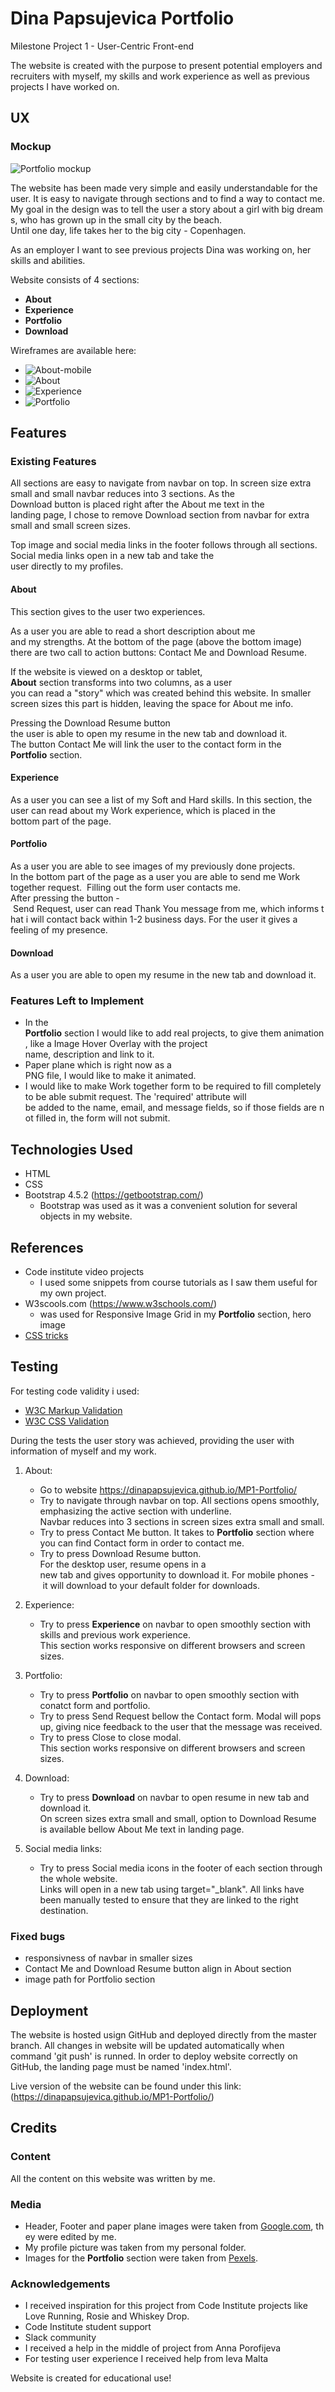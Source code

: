 # Dina Papsujevica Portfolio

Milestone Project 1 - User-Centric Front-end

The website is created with the purpose to present potential employers and recruiters with myself, my skills and work experience as well as previous projects I have worked on.


## UX

### Mockup

![Portfolio mockup](assets/images/mockup.png)

The website has been made very simple and easily understandable for the user. It is easy to navigate through sections and to find a way to contact me.
My goal in the design was to tell the user a story about a girl with big dreams, who has grown up in the small city by the beach.
Until one day, life takes her to the big city - Copenhagen.

As an employer I want to see previous projects Dina was working on, her skills and abilities. 

Website consists of 4 sections:

* **About**
* **Experience**
* **Portfolio**
* **Download**

Wireframes are available here:

* ![About-mobile](wireframes/About-mobile1.jpg)
* ![About](wireframes/About1.jpg)
* ![Experience](wireframes/Experience1.jpg)
* ![Portfolio](wireframes/Portfolio1.jpg)

## Features


### Existing Features

All sections are easy to navigate from navbar on top. In screen size extra small and small navbar reduces into 3 sections.
As the Download button is placed right after the About me text in the landing page, I chose to remove Download section from navbar
for extra small and small screen sizes.

Top image and social media links in the footer follows through all sections.
Social media links open in a new tab and take the user directly to my profiles.

#### About

This section gives to the user two experiences. 

As a user you are able to read a short description about me and my strengths.
At the bottom of the page (above the bottom image) there are two call to action buttons: Contact Me and Download Resume.

If the website is viewed on a desktop or tablet, **About** section transforms into two columns, as a user you can read a "story" which was created behind this website.
In smaller screen sizes this part is hidden, leaving the space for About me info.

Pressing the Download Resume button the user is able to open my resume in the new tab and download it. 
The button Contact Me will link the user to the contact form in the **Portfolio** section.

#### Experience

As a user you can see a list of my Soft and Hard skills.
In this section, the user can read about my Work experience, which is placed in the bottom part of the page.

#### Portfolio

As a user you are able to see images of my previously done projects. 
In the bottom part of the page as a user you are able to send me Work together request. 
Filling out the form user contacts me. 
After pressing the button - Send Request, user can read Thank You message from me, which informs that i will contact back within 1-2 business days.
For the user it gives a feeling of my presence.

#### Download

As a user you are able to open my resume in the new tab and download it.


### Features Left to Implement

* In the **Portfolio** section I would like to add real projects, to give them animation, like a Image Hover Overlay with the project name, description and link to it.
* Paper plane which is right now as a PNG file, I would like to make it animated.
* I would like to make Work together form to be required to fill completely to be able submit request.
  The 'required' attribute will be added to the name, email, and message fields, so if those fields are not filled in, the form will not submit.

## Technologies Used

* HTML
* CSS
* Bootstrap 4.5.2 (https://getbootstrap.com/)
    * Bootstrap was used as it was a convenient solution for several objects in my website.

## References

* Code institute video projects
    * I used some snippets from course tutorials as I saw them useful for my own project. 
* W3scools.com (https://www.w3schools.com/)
    * was used for Responsive Image Grid in my **Portfolio** section, hero image 
* [CSS tricks](https://css-tricks.com/snippets/css/a-guide-to-flexbox/)



## Testing

For testing code validity i used:

* [W3C Markup Validation](https://validator.w3.org/)
* [W3C CSS Validation](https://jigsaw.w3.org/css-validator/)


During the tests the user story was achieved, providing the user with information of myself and my work. 

1. About:
    * Go to website https://dinapapsujevica.github.io/MP1-Portfolio/
    * Try to navigate through navbar on top. All sections opens smoothly, emphasizing the active section with underline.  
    Navbar reduces into 3 sections in screen sizes extra small and small.
    * Try to press Contact Me button. It takes to **Portfolio** section where you can find Contact form in order to contact me. 
    * Try to press Download Resume button.   
    For the desktop user, resume opens in a new tab and gives opportunity to download it.
    For mobile phones - it will download to your default folder for downloads.

2. Experience:
    * Try to press **Experience** on navbar to open smoothly section with skills and previous work experience.  
    This section works responsive on different browsers and screen sizes.

3. Portfolio:
    * Try to press **Portfolio** on navbar to open smoothly section with conatct form and portfolio.
    * Try to press Send Request bellow the Contact form. Modal will pops up, giving nice feedback to the user that the message was received. 
    * Try to press Close to close modal.  
    This section works responsive on different browsers and screen sizes.

4. Download:
    * Try to press **Download** on navbar to open resume in new tab and download it.  
    On screen sizes extra small and small, option to Download Resume is available bellow About Me text in landing page.

5. Social media links:
    * Try to press Social media icons in the footer of each section through the whole website.  
    Links will open in a new tab using target="_blank". All links have been manually tested to ensure that they are linked to the right destination.

### Fixed bugs

* responsivness of navbar in smaller sizes
* Contact Me and Download Resume button align in About section
* image path for Portfolio section

## Deployment

The website is hosted usign GitHub and deployed directly from the master branch.
All changes in website will be updated automatically when command 'git push' is runned.
In order to deploy website correctly on GitHub, the landing page must be named 'index.html'.

Live version of the website can be found under this link: (https://dinapapsujevica.github.io/MP1-Portfolio/) 


## Credits

### Content

All the content on this website was written by me.  

### Media

* Header, Footer and paper plane images were taken from [Google.com](www.google.com), they were edited by me.   
* My profile picture was taken from my personal folder.  
* Images for the **Portfolio** section were taken from [Pexels](www.pexels.com).

### Acknowledgements

* I received inspiration for this project from Code Institute projects like Love Running, Rosie and Whiskey Drop.
* Code Institute student support
* Slack community
* I received a help in the middle of project from Anna Porofijeva
* For testing user experience I received help from Ieva Malta

Website is created for educational use!

 




